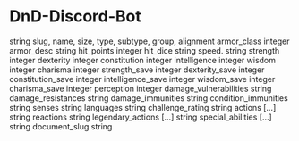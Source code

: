 # DnD-Discord-Bot
string slug, name, size, type, subtype, group, alignment 
armor_class integer
armor_desc	string
hit_points  integer
hit_dice	string
speed.      string
strength    integer
dexterity	integer
constitution integer
intelligence integer
wisdom	    integer
charisma	integer
strength_save	integer
dexterity_save	integer
constitution_save	integer
intelligence_save	integer
wisdom_save	 integer
charisma_save	integer
perception	integer
damage_vulnerabilities	string
damage_resistances	string
damage_immunities	string
condition_immunities	string
senses	string
languages	string
challenge_rating  string
actions	[…] string
reactions	string
legendary_actions	[…] string
special_abilities	[…] string
document_slug	 string